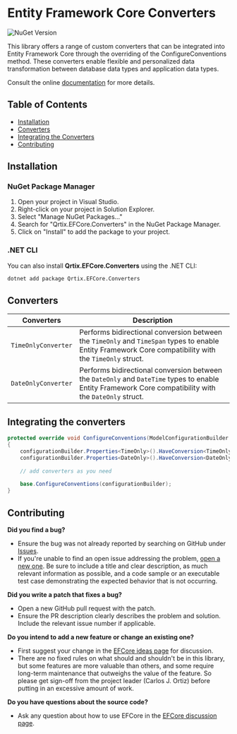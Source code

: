 # Entity Framework Core Converters

![NuGet Version](https://img.shields.io/nuget/v/Qrtix.EFCore.Converters)

This library offers a range of custom converters that can be integrated into Entity Framework Core through the overriding of the ConfigureConventions method. These converters enable flexible and personalized data transformation between database data types and application data types.

Consult the online [documentation](https://q-rtix.github.io/EFCore/) for more details.

## Table of Contents

- [Installation](#installation)
- [Converters](#converters)
- [Integrating the Converters](#integrating-the-converters)
- [Contributing](#contributing)

## Installation

### NuGet Package Manager

1. Open your project in Visual Studio.
2. Right-click on your project in Solution Explorer.
3. Select "Manage NuGet Packages..."
4. Search for "Qrtix.EFCore.Converters" in the NuGet Package Manager.
5. Click on "Install" to add the package to your project.

### .NET CLI

You can also install **Qrtix.EFCore.Converters** using the .NET CLI:

```sh
dotnet add package Qrtix.EFCore.Converters
```

## Converters

| Converters          | Description                                                                                                                                             |
|---------------------|---------------------------------------------------------------------------------------------------------------------------------------------------------|
| `TimeOnlyConverter` | Performs bidirectional conversion between the `TimeOnly` and `TimeSpan` types to enable Entity Framework Core compatibility with the `TimeOnly` struct. |
| `DateOnlyConverter` | Performs bidirectional conversion between the `DateOnly` and `DateTime` types to enable Entity Framework Core compatibility with the `DateOnly` struct. |

## Integrating the converters

```csharp
protected override void ConfigureConventions(ModelConfigurationBuilder configurationBuilder)
{
	configurationBuilder.Properties<TimeOnly>().HaveConversion<TimeOnlyConverter>().HaveColumnType("time");
	configurationBuilder.Properties<DateOnly>().HaveConversion<DateOnlyConverter>().HaveColumnType("date");
	
	// add converters as you need
	
	base.ConfigureConventions(configurationBuilder);
}
```

## Contributing

**Did you find a bug?**

- Ensure the bug was not already reported by searching on GitHub
  under [Issues](https://github.com/Q-rtix/EFCore/issues).
- If you're unable to find an open issue addressing the
  problem, [open a new one](https://github.com/Q-rtix/EFCore/issues/new). Be sure to include a title and clear
  description, as much relevant information as possible, and a code sample or an executable test case demonstrating the
  expected behavior that is not occurring.

**Did you write a patch that fixes a bug?**

- Open a new GitHub pull request with the patch.
- Ensure the PR description clearly describes the problem and solution. Include the relevant issue number if applicable.

**Do you intend to add a new feature or change an existing one?**

- First suggest your change in the [EFCore ideas page](https://github.com/Q-rtix/EFCore/discussions/categories/ideas)
  for discussion.
- There are no fixed rules on what should and shouldn't be in this library, but some features are more valuable than
  others, and some require long-term maintenance that outweighs the value of the feature. So please get sign-off from
  the
  project leader (Carlos J. Ortiz) before putting in an excessive amount of work.

**Do you have questions about the source code?**

- Ask any question about how to use EFCore in
  the [EFCore discussion page](https://github.com/Q-rtix/EFCore/discussions/new?category=q-a).